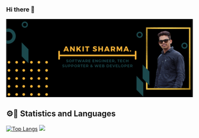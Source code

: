 ### Hi there 👋

<!--
**Ankitsh2698/Ankitsh2698** is a ✨ _special_ ✨ repository because its `README.md` (this file) appears on your GitHub profile.

Here are some ideas to get you started:

- 🔭 I’m currently working on ...
- 🌱 I’m currently learning ...
- 👯 I’m looking to collaborate on ...
- 🤔 I’m looking for help with ...
- 💬 Ask me about ...
- 📫 How to reach me: ...
- 😄 Pronouns: ...
- ⚡ Fun fact: ...
-->
<img src="https://raw.githubusercontent.com/Ankitsh2698/Ankitsh2698/master/gh-header-image-cropped-as.png" alt="banner">



## ⚙📃 Statistics and Languages 

[![Top Langs](https://github-readme-stats.vercel.app/api/top-langs/?username=Ankitsh2698&layout=compact)](https://github.com/Ankitsh2698/github-readme-stats)
<img src="https://github-readme-stats.vercel.app/api?username=Ankitsh2698&&show_icons=true&title_color=ffffff&icon_color=bb2acf&text_color=daf7dc&bg_color=191919" >

